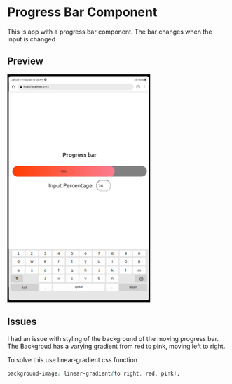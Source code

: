 # Progress Bar Component

This is app with a progress bar component.
The bar changes when the input is changed

## Preview
![Preview of App](https://github.com/MuriithiMark/react-lessons/blob/progress-bar-component/preview.png)

## Issues

I had an issue with styling of the background of the moving progress bar.
The Backgroud has a varying gradient from red to pink, moving left to right.

To solve this use linear-gradient css function
```css
background-image: linear-gradient(to right, red, pink);
```
